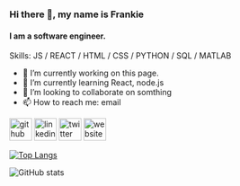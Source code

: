 <!--
**dr-frankiestein/dr-frankiestein** is a ✨ _special_ ✨ repository because its `README.md` (this file) appears on your GitHub profile.

Here are some ideas to get you started:

- 🔭 I’m currently working on ...
- 🌱 I’m currently learning ...
- 👯 I’m looking to collaborate on ...
- 🤔 I’m looking for help with ...
- 💬 Ask me about ...
- 📫 How to reach me: ...
- 😄 Pronouns: ...
- ⚡ Fun fact: ...
-->

### Hi there 👋, my name is Frankie
#### I am a software engineer.
<!--![I am a software engineer.](https://arturssmirnovs.github.io/github-profile-readme-generator/images/banner.png)-->

<!--I made this project just for fun, it allows you to create nice and simple GitHub Readme files that you can copy/paste and use in your profile.-->

Skills: JS / REACT / HTML / CSS / PYTHON / SQL / MATLAB

- 🔭 I’m currently working on this page. 
- 🌱 I’m currently learning React, node.js 
- 👯 I’m looking to collaborate on somthing 
- 📫 How to reach me: email 


[<img src='https://cdn.jsdelivr.net/npm/simple-icons@3.0.1/icons/github.svg' alt='github' height='40'>](https://github.com/dr-frankiestein)  [<img src='https://cdn.jsdelivr.net/npm/simple-icons@3.0.1/icons/linkedin.svg' alt='linkedin' height='40'>](https://www.linkedin.com/in/linkendin/)  [<img src='https://cdn.jsdelivr.net/npm/simple-icons@3.0.1/icons/twitter.svg' alt='twitter' height='40'>](https://twitter.com/maybe)  [<img src='https://cdn.jsdelivr.net/npm/simple-icons@3.0.1/icons/icloud.svg' alt='website' height='40'>](yes)  

[![Top Langs](https://github-readme-stats.vercel.app/api/top-langs/?username=dr-frankiestein)](https://github.com/anuraghazra/github-readme-stats)

![GitHub stats](https://github-readme-stats.vercel.app/api?username=dr-frankiestein&show_icons=true)  


